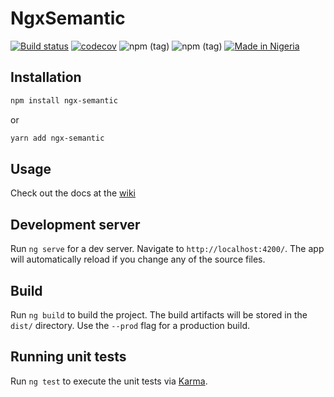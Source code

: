 # NgxSemantic

[![Build status](https://ci.appveyor.com/api/projects/status/gd04694avya0aa2f/branch/master?svg=true)](https://ci.appveyor.com/project/BolorunduroWinnerTimothy/ngx-semantic/branch/master) [![codecov](https://codecov.io/gh/ngx-semantic/ngx-semantic/branch/master/graph/badge.svg)](https://codecov.io/gh/ngx-semantic/ngx-semantic) ![npm (tag)](https://img.shields.io/npm/v/ngx-semantic) ![npm (tag)](https://img.shields.io/npm/v/ngx-semantic/alpha) [![Made in Nigeria](https://img.shields.io/badge/made%20in-nigeria-008751.svg?style=flat-square)](https://github.com/acekyd/made-in-nigeria)

## Installation

```bash
npm install ngx-semantic
```
or
```bash
yarn add ngx-semantic
```

## Usage

Check out the docs at the [wiki](http://ngx-semantic.github.io/)

## Development server

Run `ng serve` for a dev server. Navigate to `http://localhost:4200/`. The app will automatically reload if you change any of the source files.

## Build

Run `ng build` to build the project. The build artifacts will be stored in the `dist/` directory. Use the `--prod` flag for a production build.

## Running unit tests

Run `ng test` to execute the unit tests via [Karma](https://karma-runner.github.io).
